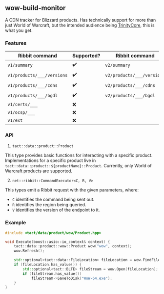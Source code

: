 ## wow-build-monitor

A CDN tracker for Blizzard products. Has technically support for more than just World of Warcraft, but the intended audience being [TrinityCore](http://github.com/TrinityCore), this is what you get.

### Features

| Ribbit command               | Supported? | Ribbit command               | Supported? |
|------------------------------|------------|------------------------------|------------|
| `v1/summary`                 | ✔️ | `v2/summary`                | ✔️ |
| `v1/products/___/versions`  | ✔️ | `v2/products/___/versions`  | ✔️ |
| `v1/products/___/cdns`      | ✔️ | `v2/products/___/cdns`      | ✔️ |
| `v1/products/___/bgdl`      | ✔️ | `v2/products/___/bgdl`      | ✔️ |
| `v1/certs/___`              | ❌ |
| `v1/ocsp/___`               | ❌ |
| `v1/ext`                    | ❌ |

### API

1. `tact::data::product::Product`

This type provides basic functions for interacting with a specific product. Implementations for a specific product live in `tact::data::product::${productName}::Product`. Currently, only World of Warcraft products are supported.

2. `net::ribbit::CommandExecutor<C, R, V>`

This types emit a Ribbit request with the given parameters, where:
   - `C` identifies the command being sent out.
   - `R` identifies the region being queried.
   - `V` identifies the version of the endpoint to it.

### Example

```cpp
#include <tact/data/product/wow/Product.hpp>

void Execute(boost::asio::io_context& context) {
    tact::data::product::wow::Product wow("wow", context);
    wow.Refresh();
    
    std::optional<tact::data::FileLocation> fileLocation = wow.FindFile("WoW-64.exe"); // or wow.FindFile(some_fdid)
    if (fileLocation.has_value()) {
        std::optional<tact::BLTE> fileStream = wow.Open(fileLocation);
        if (fileStream.has_value())
            fileStream->SaveToDisk("WoW-64.exe");
    }
}
```
